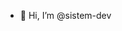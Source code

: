 - 👋 Hi, I’m @sistem-dev
<!---
sistem-dev/sistem-dev is a ✨ special ✨ repository because its `README.md` (this file) appears on your GitHub profile.
You can click the Preview link to take a look at your changes.
--->
